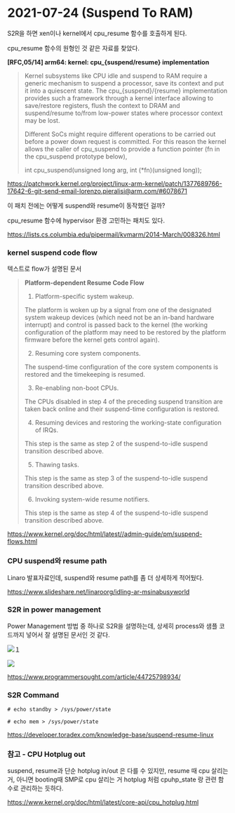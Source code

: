 # 2021-07-24 (Suspend To RAM)

S2R을 하면 xen이나 kernel에서 cpu_resume 함수를 호출하게 된다.



cpu_resume 함수의 원형인 것 같은 자료를 찾았다.

**[RFC,05/14] arm64: kernel: cpu_{suspend/resume} implementation**

> 
> Kernel subsystems like CPU idle and suspend to RAM require a generic
> mechanism to suspend a processor, save its context and put it into
> a quiescent state. The cpu_{suspend}/{resume} implementation provides
> such a framework through a kernel interface allowing to save/restore
> registers, flush the context to DRAM and suspend/resume to/from
> low-power states where processor context may be lost.
> 
> Different SoCs might require different operations to be carried out
> before a power down request is committed. For this reason the kernel
> allows the caller of cpu_suspend to provide a function pointer (fn in
> the cpu_suspend prototype below),
> 
> int cpu_suspend(unsigned long arg, int (*fn)(unsigned long));
> 

https://patchwork.kernel.org/project/linux-arm-kernel/patch/1377689766-17642-6-git-send-email-lorenzo.pieralisi@arm.com/#6078671

이 패치 전에는 어떻게 suspend와 resume이 동작했던 걸까?



cpu_resume 함수에 hypervisor 환경 고민하는 패치도 있다.

https://lists.cs.columbia.edu/pipermail/kvmarm/2014-March/008326.html



### kernel suspend code flow

텍스트로 flow가 설명된 문서

> **Platform-dependent Resume Code Flow**
>
> 1. Platform-specific system wakeup.
>
> The platform is woken up by a signal from one of the designated system wakeup devices (which need not be an in-band hardware interrupt) and control is passed back to the kernel (the working configuration of the platform may need to be restored by the platform firmware before the kernel gets control again).
>
> 2. Resuming core system components.
>
> The suspend-time configuration of the core system components is restored and the timekeeping is resumed.
>
> 3. Re-enabling non-boot CPUs.
>
> The CPUs disabled in step 4 of the preceding suspend transition are taken back online and their suspend-time configuration is restored.
>
> 4. Resuming devices and restoring the working-state configuration of IRQs.
>
> This step is the same as step 2 of the suspend-to-idle suspend transition described above.
>
> 5. Thawing tasks.
>
> This step is the same as step 3 of the suspend-to-idle suspend transition described above.
>
> 6. Invoking system-wide resume notifiers.
>
> This step is the same as step 4 of the suspend-to-idle suspend transition described above.

https://www.kernel.org/doc/html/latest//admin-guide/pm/suspend-flows.html



### CPU suspend와 resume path

Linaro 발표자료인데, suspend와 resume path를 좀 더 상세하게 적어뒀다.

https://www.slideshare.net/linaroorg/idling-ar-msinabusyworld



### S2R in power management

Power Management 방법 중 하나로 S2R을 설명하는데, 상세히 process와 샘플 코드까지 넣어서 잘 설명된 문서인 것 같다.

![ １](https://www.programmersought.com/images/605/1cfc7520013ed2a16ab75b7bc568456d.png)

![ ](https://www.programmersought.com/images/760/3f9198f8b08bb2825a913eb072e52948.png)

https://www.programmersought.com/article/44725798934/



### S2R Command

`# echo standby > /sys/power/state`

`# echo mem > /sys/power/state`

https://developer.toradex.com/knowledge-base/suspend-resume-linux



### 참고 - CPU Hotplug out

suspend, resume과 단순 hotplug in/out 은 다를 수 있지만, resume 때 cpu 살리는 거, 아니면 booting때 SMP로 cpu 살리는 거 hotplug 처럼 cpuhp_state 랑 관련 함수로 관리하는 듯하다.

https://www.kernel.org/doc/html/latest/core-api/cpu_hotplug.html